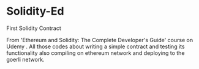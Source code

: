 # Solidity-Ed
First Solidity Contract

From 'Ethereum and Solidity: The Complete Developer's Guide' course on Udemy .
All those codes about writing a simple contract and testing its functionality also compiling on ethereum network and deploying to the goerli network. 
